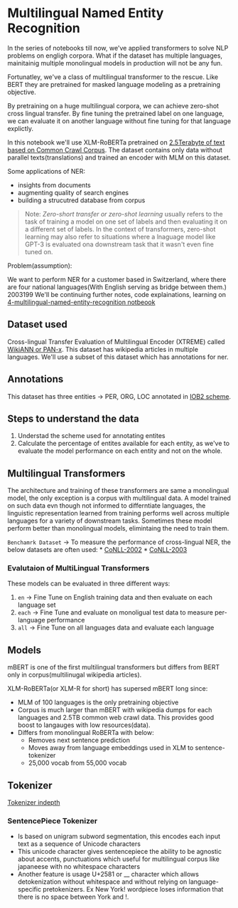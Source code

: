 # Multilingual Named Entity Recognition

In the series of notebooks till now, we've applied transformers to solve NLP problems on engligh corpora. What if the dataset has multiple languages, mainitainig multiple monolingual models in production will not be any fun.

Fortunatley, we've a class of multilingual transformer to the rescue. Like BERT they are pretrained for masked language modeling as a pretraining objective.

By pretraining on a huge multilingual corpora, we can achieve zero-shot cross lingual transfer. By fine tuning the pretrained label on one language, we can evaluate it on another language without fine tuning for that language explictly.

In this notebook we'll use XLM-RoBERTa pretrained on [2.5Terabyte of text based on Common Crawl Corpus](https://commoncrawl.org/).
The dataset contains only data without parallel texts(translations) and trained an encoder with MLM on this dataset.

Some applications of NER:
* insights from documents
* augmenting quality of search engines
* building a strucutred database from corpus

> Note: *Zero-short transfer or zero-shot learning* usually refers to the task of training a model on one set of labels and then evaluating it on a different set of labels. In the context of transformers, zero-shot learning may also refer to situations where a lnaguage model like GPT-3 is evaluated ona downstream task that it wasn't even fine tuned on.

Problem(assumption):

We want to perform NER for a customer based in Switzerland, where there are four national languages(With English serving as bridge between them.)
2003199
We'll be continuing further notes, code explainations, learning on [4-multilingual-named-entity-recognition notbeook
](../notebooks/4-multilingual-named-entity-recognition.ipynb)

## Dataset used
Cross-lingual Transfer Evaluation of Multilingual Encoder (XTREME) called [WikiANN or PAN-x](https://huggingface.co/datasets/wikiann). This dataset has wikipedia articles in multiple languages. We'll use a subset of this dataset which has annotations for ner.

## Annotations

This dataset has three entities -> PER, ORG, LOC annotated in [IOB2 scheme](https://en.wikipedia.org/wiki/Inside%E2%80%93outside%E2%80%93beginning_(tagging)).

## Steps to understand the data

1. Understad the scheme used for annotating entites
2. Calculate the percentage of entites available for each entity, as we've to evaluate the model performance on each entity and not on the whole.

## Multilingual Transformers

The architecture and training of these transformers are same a monolingual model, the only exception is a corpus with multilingual data. A model trained on such data evn though not informed to differntiate languages, the linguistic representation learned from training performs well across multiple languages for a variety of downstream tasks. Sometimes these model perform better than monolingual models, elimintaing the need to train them.

`Benchamrk Dataset` -> To measure the performance of cross-lingual NER, the below datasets are often used:
    * [CoNLL-2002](https://huggingface.co/datasets/conll2002) 
    * [CoNLL-2003](https://huggingface.co/datasets/conll2003)

### Evalutaion of MultiLingual Transformers

These models can be evaluated in three different ways:

1. `en` -> Fine Tune on English training data and then evaluate on each language set
2. `each` -> Fine Tune and evaluate on monoligual test data to measure per-language performance
3. `all` -> Fine Tune on all languages data and evaluate each language

## Models

mBERT is one of the first multilingual transformers but differs from BERT only in corpus(multilinugal wikipedia articles).

XLM-RoBERTa(or XLM-R for short) has supersed mBERT long since:
* MLM of 100 languages is the only pretraining objective
* Corpus is much larger than mBERT with wikipedia dumps for each languages and 2.5TB common web crawl data. This provides good boost to langauges with low resources(data).
* Differs from monolingual RoBERTa with below:
    * Removes next sentence prediction
    * Moves away from language embeddings used in XLM to sentence-tokenizer
    * 25,000 vocab from 55,000 vocab

## Tokenizer

[Tokenizer indepth](../notes/tokenizer.md#tokenizer-pipeline)

### SentencePiece Tokenizer

* Is based on unigram subword segmentation, this encodes each input text as a sequence of Unicode characters
* This unicode character gives sentencepiece the ability to be agnostic about accents, punctuations which useful for multilingual corpus like japaneese with no whitespace characters
* Another feature is usage U+2581 or __ character which allows detokenization without whitespace and without relying on language-specific pretokenizers. Ex New York! wordpiece loses information that there is no space between York and !.